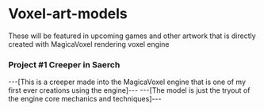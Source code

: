 # Voxel-art-models
These will be featured in upcoming games and other artwork that is directly created with MagicaVoxel rendering voxel engine

### Project #1 Creeper in Saerch ###
---[This is a creeper made into the MagicaVoxel engine that is one of my first ever creations using the engine]---
---[The model is just the tryout of the engine core mechanics and techniques]---
